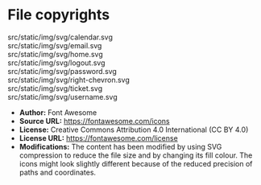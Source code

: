 # File copyrights
src/static/img/svg/calendar.svg  
src/static/img/svg/email.svg  
src/static/img/svg/home.svg  
src/static/img/svg/logout.svg  
src/static/img/svg/password.svg  
src/static/img/svg/right-chevron.svg  
src/static/img/svg/ticket.svg  
src/static/img/svg/username.svg  
* **Author:** Font Awesome
* **Source URL:** https://fontawesome.com/icons
* **License:** Creative Commons Attribution 4.0 International (CC BY 4.0)
* **License URL:** https://fontawesome.com/license
* **Modifications:** The content has been modified by using SVG compression to reduce the file size and by changing its fill colour. The icons might look slightly different because of the reduced precision of paths and coordinates.
